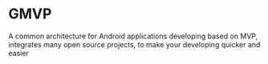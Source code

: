 # GMVP
A common architecture for Android applications developing based on MVP, integrates many open source projects, to make your developing quicker and easier
